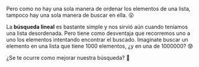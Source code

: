Pero como no hay una sola manera de ordenar los elementos de una lista, tampoco hay una sola manera de buscar en ella. :open_mouth:

La **búsqueda lineal** es bastante simple y nos sirvió aún cuando teníamos una lista desordenada. Pero tiene como desventaja que recorremos uno a uno los elementos intentando encontrar el buscado. Imaginate buscar un elemento en una lista que tiene 1000 elementos, ¿y en una de 1000000? :cold_sweat: 

¿Se te ocurre como mejorar nuestra búsqueda? :thought_balloon:
